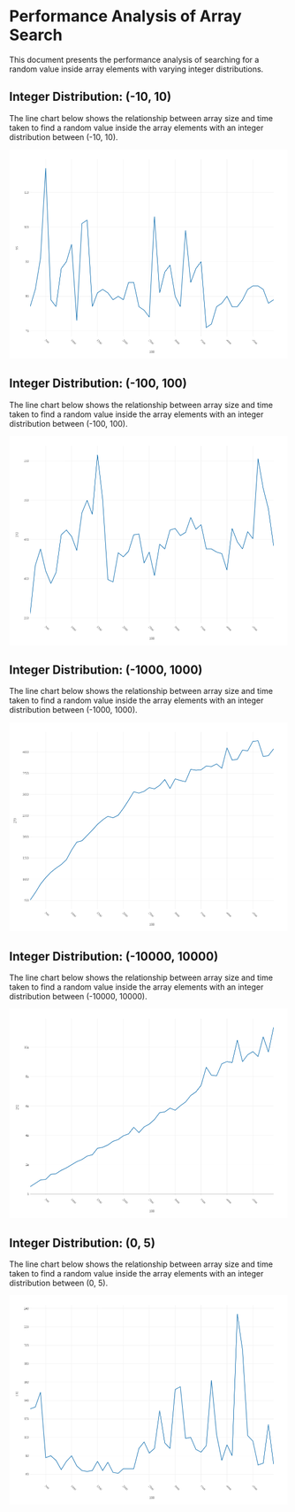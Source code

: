 # Performance Analysis of Array Search

This document presents the performance analysis of searching for a random value inside array elements with varying integer distributions.

## Integer Distribution: (-10, 10)

The line chart below shows the relationship between array size and time taken to find a random value inside the array elements with an integer distribution between (-10, 10).

![Alt text](output/image.png)

## Integer Distribution: (-100, 100)

The line chart below shows the relationship between array size and time taken to find a random value inside the array elements with an integer distribution between (-100, 100).

![Alt text](output/image-1.png)

## Integer Distribution: (-1000, 1000)

The line chart below shows the relationship between array size and time taken to find a random value inside the array elements with an integer distribution between (-1000, 1000).

![Alt text](output/image-2.png)

## Integer Distribution: (-10000, 10000)

The line chart below shows the relationship between array size and time taken to find a random value inside the array elements with an integer distribution between (-10000, 10000).

![Alt text](output/image-3.png)

## Integer Distribution: (0, 5)

The line chart below shows the relationship between array size and time taken to find a random value inside the array elements with an integer distribution between (0, 5).

![Alt text](output/image-4.png)

